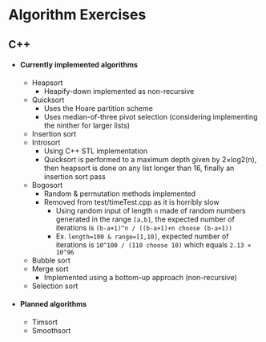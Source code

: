 # Algorithm Exercises
## C++
- #### Currently implemented algorithms
  - Heapsort
    - Heapify-down implemented as non-recursive
  - Quicksort
    - Uses the Hoare partition scheme
    - Uses median-of-three pivot selection (considering implementing the ninther for larger lists)
  - Insertion sort
  - Introsort
    - Using C++ STL implementation
    - Quicksort is performed to a maximum depth given by 2×log2(n), then heapsort is done on any list longer than 16, finally an insertion sort pass
  - Bogosort
    - Random & permutation methods implemented
    - Removed from test/timeTest.cpp as it is horribly slow
      - Using random input of length `n` made of random numbers generated in the range `[a,b]`, the expected number of iterations is `(b-a+1)^n / ((b-a+1)+n choose (b-a+1))`
      - Ex. `length=100 & range=[1,10]`, expected number of iterations is `10^100 / (110 choose 10)` which equals `2.13 × 10^96`
  - Bubble sort
  - Merge sort
    - Implemented using a bottom-up approach (non-recursive)
  - Selection sort
- #### Planned algorithms
  - Timsort
  - Smoothsort